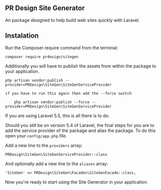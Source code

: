 ## PR Design Site Generator

An package designed to help build web sites quickly with Laravel. 

## Instalation

Run the Composer require command from the terminal:

    composer require prdesign/sitegen

Additionally you will have to publish the assets from within the package to your application.

    php artisan vendor:publish --provider=PRDesign\SiteGen\SiteGenServiceProvider

    if you have to run this again then add the --force switch

        php artisan vendor:publish --force --provider=PRDesign\SiteGen\SiteGenServiceProvider

If you are using Laravel 5.5, this is all there is to do.

Should you still be on version 5.4 of Laravel, the final steps for you are to add the service provider of the package and alias the package. To do this open your `config/app.php` file.

Add a new line to the `providers` array:

	PRDesign\SiteGen\SiteGenServiceProvider::class

And optionally add a new line to the `aliases` array:

	'SiteGen' => PRDesign\SiteGen\Facades\SiteGenFacade::class,

Now you're ready to start using the Site Generator in your application.
